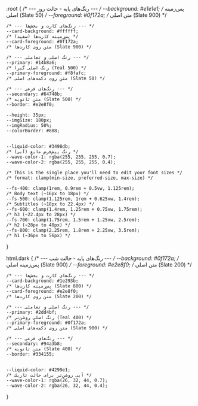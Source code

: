 :root {
    /* --- رنگ‌های پایه - حالت روز --- */
    --background: #e1e1e1;
    /* پس‌زمینه اصلی (Slate 50) */
    --foreground: #0f172a;
    /* متن اصلی (Slate 900) */

    /* --- رنگ‌های کارت و بخش‌ها --- */
    --card-background: #ffffff;
    /* پس‌زمینه کارت‌ها (سفید) */
    --card-foreground: #0f172a;
    /* متن روی کارت‌ها (Slate 900) */

    /* --- رنگ اصلی و تعاملی --- */
    --primary: #14b8a6;
    /* رنگ اصلی گیرا (Teal 500) */
    --primary-foreground: #f8fafc;
    /* متن روی دکمه‌های اصلی (Slate 50) */

    /* --- رنگ‌های فرعی --- */
    --secondary: #64748b;
    /* متن ثانویه (Slate 500) */
    --border: #e2e8f0;

    --height: 35px;
    --imgSize: 180px;
    --imgRadius: 50%;
    --colorBorder: #888;


    --liquid-color: #3498db;
    /* رنگ پیش‌فرض مایع (آبی) */
    --wave-color-1: rgba(255, 255, 255, 0.7);
    --wave-color-2: rgba(255, 255, 255, 0.4);

    /* This is the single place you'll need to edit your font sizes */
    /* format: clamp(min-size, preferred-size, max-size) */

    --fs-400: clamp(1rem, 0.9rem + 0.5vw, 1.125rem);
    /* Body text (~16px to 18px) */
    --fs-500: clamp(1.125rem, 1rem + 0.625vw, 1.4rem);
    /* Subtitles (~18px to 22.4px) */
    --fs-600: clamp(1.4rem, 1.25rem + 0.75vw, 1.75rem);
    /* h3 (~22.4px to 28px) */
    --fs-700: clamp(1.75rem, 1.5rem + 1.25vw, 2.5rem);
    /* h2 (~28px to 40px) */
    --fs-800: clamp(2.25rem, 1.8rem + 2.25vw, 3.5rem);
    /* h1 (~36px to 56px) */
}

html.dark {
    /* --- رنگ‌های پایه - حالت شب --- */
    --background: #0f172a;
    /* پس‌زمینه اصلی (Slate 900) */
    --foreground: #e2e8f0;
    /* متن اصلی (Slate 200) */

    /* --- رنگ‌های کارت و بخش‌ها --- */
    --card-background: #1e293b;
    /* پس‌زمینه کارت‌ها (Slate 800) */
    --card-foreground: #e2e8f0;
    /* متن روی کارت‌ها (Slate 200) */

    /* --- رنگ اصلی و تعاملی --- */
    --primary: #2dd4bf;
    /* رنگ اصلی روشن‌تر (Teal 400) */
    --primary-foreground: #0f172a;
    /* متن روی دکمه‌های اصلی (Slate 900) */

    /* --- رنگ‌های فرعی --- */
    --secondary: #94a3b8;
    /* متن ثانویه (Slate 400) */
    --border: #334155;


    --liquid-color: #4299e1;
    /* آبی روشن‌تر برای حالت تاریک */
    --wave-color-1: rgba(26, 32, 44, 0.7);
    --wave-color-2: rgba(26, 32, 44, 0.4);
}